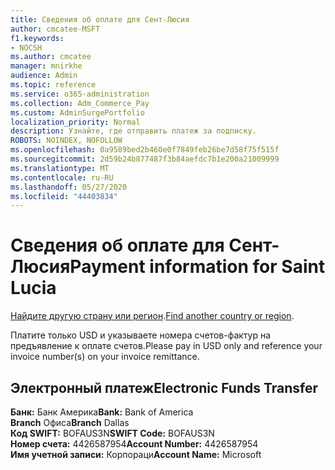 ```yaml
---
title: Сведения об оплате для Сент-Люсия
author: cmcatee-MSFT
f1.keywords:
- NOCSH
ms.author: cmcatee
manager: mnirkhe
audience: Admin
ms.topic: reference
ms.service: o365-administration
ms.collection: Adm_Commerce_Pay
ms.custom: AdminSurgePortfolio
localization_priority: Normal
description: Узнайте, где отправить платеж за подписку.
ROBOTS: NOINDEX, NOFOLLOW
ms.openlocfilehash: 0a9589bed2b460e0f7849feb26be7d58f75f515f
ms.sourcegitcommit: 2d59b24b877487f3b84aefdc7b1e200a21009999
ms.translationtype: MT
ms.contentlocale: ru-RU
ms.lasthandoff: 05/27/2020
ms.locfileid: "44403834"
---
```

# <a name="payment-information-for-saint-lucia"></a><span data-ttu-id="dab8d-103">Сведения об оплате для Сент-Люсия</span><span class="sxs-lookup"><span data-stu-id="dab8d-103">Payment information for Saint Lucia</span></span>

<span data-ttu-id="dab8d-104">[Найдите другую страну или регион](../billing-and-payments/pay-for-your-subscription.md).</span><span class="sxs-lookup"><span data-stu-id="dab8d-104">[Find another country or region](../billing-and-payments/pay-for-your-subscription.md).</span></span>

<span data-ttu-id="dab8d-105">Платите только USD и указываете номера счетов-фактур на предъявление к оплате счетов.</span><span class="sxs-lookup"><span data-stu-id="dab8d-105">Please pay in USD only and reference your invoice number(s) on your invoice remittance.</span></span>

## <a name="electronic-funds-transfer"></a><span data-ttu-id="dab8d-106">Электронный платеж</span><span class="sxs-lookup"><span data-stu-id="dab8d-106">Electronic Funds Transfer</span></span>

<span data-ttu-id="dab8d-107">**Банк:** Банк Америка</span><span class="sxs-lookup"><span data-stu-id="dab8d-107">**Bank:** Bank of America</span></span>  
<span data-ttu-id="dab8d-108">**Branch** Офиса</span><span class="sxs-lookup"><span data-stu-id="dab8d-108">**Branch** Dallas</span></span>  
<span data-ttu-id="dab8d-109">**Код SWIFT:** BOFAUS3N</span><span class="sxs-lookup"><span data-stu-id="dab8d-109">**SWIFT Code:** BOFAUS3N</span></span>  
<span data-ttu-id="dab8d-110">**Номер счета:** 4426587954</span><span class="sxs-lookup"><span data-stu-id="dab8d-110">**Account Number:** 4426587954</span></span>  
<span data-ttu-id="dab8d-111">**Имя учетной записи:** Корпораци</span><span class="sxs-lookup"><span data-stu-id="dab8d-111">**Account Name:** Microsoft</span></span>  